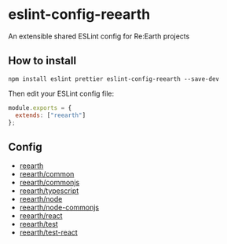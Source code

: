 # eslint-config-reearth

An extensible shared ESLint config for Re:Earth projects

## How to install

```
npm install eslint prettier eslint-config-reearth --save-dev
```

Then edit your ESLint config file:

```js
module.exports = {
  extends: ["reearth"]
};
```

## Config

- [reearth](./index.js)
- [reearth/common](./common.js)
- [reearth/commonjs](./commonjs.js)
- [reearth/typescript](./typescript.js)
- [reearth/node](./node.js)
- [reearth/node-commonjs](./node-commonjs.js)
- [reearth/react](./react.js)
- [reearth/test](./test.js)
- [reearth/test-react](./test-react.js)
